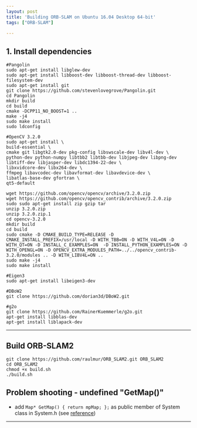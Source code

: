 ```yaml
---
layout: post
title: 'Building ORB-SLAM on Ubuntu 16.04 Desktop 64-bit' 
tags: ["ORB-SLAM"]

---
```


## 1. Install dependencies
```
#Pangolin
sudo apt-get install libglew-dev
sudo apt-get install libboost-dev libboost-thread-dev libboost-filesystem-dev
sudo apt-get install git
git clone https://github.com/stevenlovegrove/Pangolin.git
cd Pangolin
mkdir build
cd build
cmake -DCPP11_NO_BOOST=1 ..
make -j4
sudo make install
sudo ldconfig

#OpenCV 3.2.0
sudo apt-get install \
build-essential \
cmake git libgtk2.0-dev pkg-config libswscale-dev libv4l-dev \
python-dev python-numpy libtbb2 libtbb-dev libjpeg-dev libpng-dev libtiff-dev libjasper-dev libdc1394-22-dev \
libxvidcore-dev libx264-dev \
ffmpeg libavcodec-dev libavformat-dev libavdevice-dev \
libatlas-base-dev gfortran \
qt5-default

wget https://github.com/opencv/opencv/archive/3.2.0.zip
wget https://github.com/opencv/opencv_contrib/archive/3.2.0.zip
sudo sudo apt-get install zip gzip tar
unzip 3.2.0.zip
unzip 3.2.0.zip.1
cd opencv-3.2.0
mkdir build
cd build
sudo cmake -D CMAKE_BUILD_TYPE=RELEASE -D CMAKE_INSTALL_PREFIX=/usr/local -D WITH_TBB=ON -D WITH_V4L=ON -D WITH_QT=ON -D INSTALL_C_EXAMPLES=ON  -D INSTALL_PYTHON_EXAMPLES=ON -D WITH_OPENGL=ON -D OPENCV_EXTRA_MODULES_PATH=../../opencv_contrib-3.2.0/modules .. -D WITH_LIBV4L=ON ..
sudo make -j4
sudo make install

#Eigen3
sudo apt-get install libeigen3-dev

#DBoW2
git clone https://github.com/dorian3d/DBoW2.git

#g2o
git clone https://github.com/RainerKuemmerle/g2o.git
apt-get install libblas-dev
apt-get install liblapack-dev

```

---

## Build ORB-SLAM2
```
git clone https://github.com/raulmur/ORB_SLAM2.git ORB_SLAM2
cd ORB_SLAM2
chmod +x build.sh
./build.sh
```

## Problem shooting - undefined "GetMap()"
- add `Map* GetMap() { return mpMap; };` as public member of System class in System.h (see [reference](https://github.com/raulmur/ORB_SLAM2/issues/468))
---


